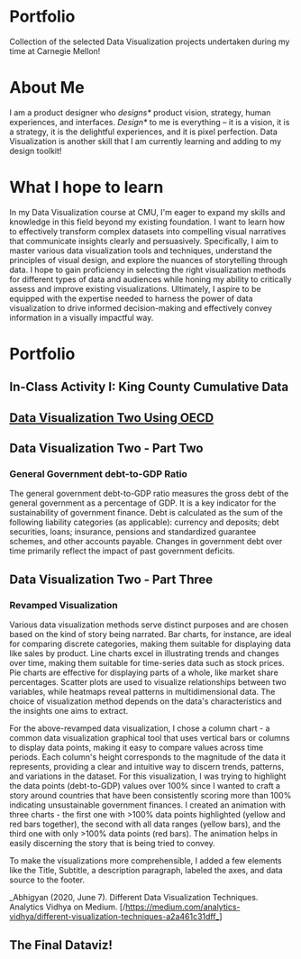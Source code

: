 # Portfolio
Collection of the selected Data Visualization projects undertaken during my time at Carnegie Mellon!

# About Me
I am a product designer who _designs*_ product vision, strategy, human experiences, and interfaces. _Design*_ to me is everything – it is a vision, it is a strategy, it is the delightful experiences, and it is pixel perfection. Data Visualization is another skill that I am currently learning and adding to my design toolkit!

# What I hope to learn
In my Data Visualization course at CMU, I'm eager to expand my skills and knowledge in this field beyond my existing foundation. I want to learn how to effectively transform complex datasets into compelling visual narratives that communicate insights clearly and persuasively. 
Specifically, I aim to master various data visualization tools and techniques, understand the principles of visual design, and explore the nuances of storytelling through data. I hope to gain proficiency in selecting the right visualization methods for different types of data and audiences while honing my ability to critically assess and improve existing visualizations. Ultimately, I aspire to be equipped with the expertise needed to harness the power of data visualization to drive informed decision-making and effectively convey information in a visually impactful way.

# Portfolio

## In-Class Activity I: King County Cumulative Data
<div class="flourish-embed flourish-chart" data-src="visualisation/14926897"><script src="https://public.flourish.studio/resources/embed.js"></script></div>

## [Data Visualization Two Using OECD](/dataviztwo.md)

## Data Visualization Two - Part Two
### General Government debt-to-GDP Ratio
The general government debt-to-GDP ratio measures the gross debt of the general government as a percentage of GDP. It is a key indicator for the sustainability of government finance. Debt is calculated as the sum of the following liability categories (as applicable): currency and deposits; debt securities, loans; insurance, pensions and standardized guarantee schemes, and other accounts payable. Changes in government debt over time primarily reflect the impact of past government deficits.
<div class="flourish-embed flourish-chart" data-src="visualisation/14987135"><script src="https://public.flourish.studio/resources/embed.js"></script></div>

## Data Visualization Two - Part Three
### Revamped Visualization
<div class="flourish-embed flourish-chart" data-src="visualisation/14987346"><script src="https://public.flourish.studio/resources/embed.js"></script></div>

Various data visualization methods serve distinct purposes and are chosen based on the kind of story being narrated. Bar charts, for instance, are ideal for comparing discrete categories, making them suitable for displaying data like sales by product. Line charts excel in illustrating trends and changes over time, making them suitable for time-series data such as stock prices. Pie charts are effective for displaying parts of a whole, like market share percentages. Scatter plots are used to visualize relationships between two variables, while heatmaps reveal patterns in multidimensional data. The choice of visualization method depends on the data's characteristics and the insights one aims to extract.

For the above-revamped data visualization, I chose a column chart - a common data visualization graphical tool that uses vertical bars or columns to display data points, making it easy to compare values across time periods. Each column's height corresponds to the magnitude of the data it represents, providing a clear and intuitive way to discern trends, patterns, and variations in the dataset. For this visualization, I was trying to highlight the data points (debt-to-GDP) values over 100% since I wanted to craft a story around countries that have been consistently scoring more than 100% indicating unsustainable government finances. I created an animation with three charts - the first one with >100% data points highlighted (yellow and red bars together), the second with all data ranges (yellow bars), and the third one with only >100% data points (red bars). The animation helps in easily discerning the story that is being tried to convey. 

To make the visualizations more comprehensible, I added a few elements like the Title, Subtitle, a description paragraph, labeled the axes, and data source to the footer.

_Abhigyan (2020, June 7). Different Data Visualization Techniques. Analytics Vidhya on Medium. [/https://medium.com/analytics-vidhya/different-visualization-techniques-a2a461c31dff_]

## The Final Dataviz!
